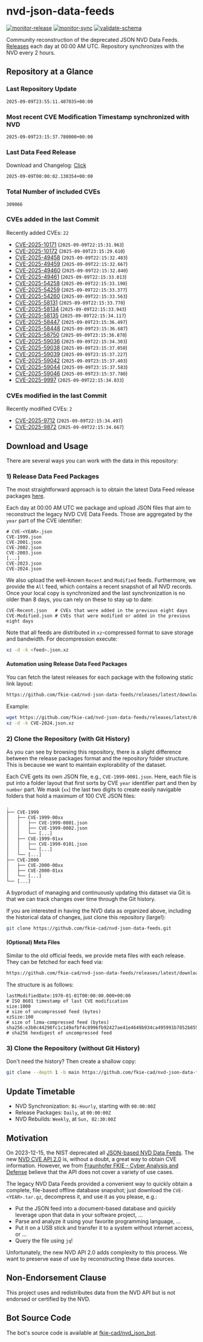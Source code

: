 # nvd-json-data-feeds

[![monitor-release](https://github.com/fkie-cad/nvd-json-data-feeds/actions/workflows/monitor_release.yml/badge.svg)](https://github.com/fkie-cad/nvd-json-data-feeds/actions/workflows/monitor_release.yml)
[![monitor-sync](https://github.com/fkie-cad/nvd-json-data-feeds/actions/workflows/monitor_sync.yml/badge.svg)](https://github.com/fkie-cad/nvd-json-data-feeds/actions/workflows/monitor_sync.yml)
[![validate-schema](https://github.com/fkie-cad/nvd-json-data-feeds/actions/workflows/validate_schema.yml/badge.svg)](https://github.com/fkie-cad/nvd-json-data-feeds/actions/workflows/validate_schema.yml)

Community reconstruction of the deprecated JSON NVD Data Feeds.
[Releases](https://github.com/fkie-cad/nvd-json-data-feeds/releases/latest) each day at 00:00 AM UTC.
Repository synchronizes with the NVD every 2 hours.

## Repository at a Glance

### Last Repository Update

```plain
2025-09-09T23:55:11.407035+00:00
```

### Most recent CVE Modification Timestamp synchronized with NVD

```plain
2025-09-09T23:15:37.780000+00:00
```

### Last Data Feed Release

Download and Changelog: [Click](https://github.com/fkie-cad/nvd-json-data-feeds/releases/latest)

```plain
2025-09-09T00:00:02.130354+00:00
```

### Total Number of included CVEs

```plain
309066
```

### CVEs added in the last Commit

Recently added CVEs: `22`

- [CVE-2025-10171](CVE-2025/CVE-2025-101xx/CVE-2025-10171.json) (`2025-09-09T22:15:31.963`)
- [CVE-2025-10172](CVE-2025/CVE-2025-101xx/CVE-2025-10172.json) (`2025-09-09T23:15:29.610`)
- [CVE-2025-49458](CVE-2025/CVE-2025-494xx/CVE-2025-49458.json) (`2025-09-09T22:15:32.483`)
- [CVE-2025-49459](CVE-2025/CVE-2025-494xx/CVE-2025-49459.json) (`2025-09-09T22:15:32.667`)
- [CVE-2025-49460](CVE-2025/CVE-2025-494xx/CVE-2025-49460.json) (`2025-09-09T22:15:32.840`)
- [CVE-2025-49461](CVE-2025/CVE-2025-494xx/CVE-2025-49461.json) (`2025-09-09T22:15:33.013`)
- [CVE-2025-54258](CVE-2025/CVE-2025-542xx/CVE-2025-54258.json) (`2025-09-09T22:15:33.190`)
- [CVE-2025-54259](CVE-2025/CVE-2025-542xx/CVE-2025-54259.json) (`2025-09-09T22:15:33.377`)
- [CVE-2025-54260](CVE-2025/CVE-2025-542xx/CVE-2025-54260.json) (`2025-09-09T22:15:33.563`)
- [CVE-2025-58131](CVE-2025/CVE-2025-581xx/CVE-2025-58131.json) (`2025-09-09T22:15:33.770`)
- [CVE-2025-58134](CVE-2025/CVE-2025-581xx/CVE-2025-58134.json) (`2025-09-09T22:15:33.943`)
- [CVE-2025-58135](CVE-2025/CVE-2025-581xx/CVE-2025-58135.json) (`2025-09-09T22:15:34.117`)
- [CVE-2025-58447](CVE-2025/CVE-2025-584xx/CVE-2025-58447.json) (`2025-09-09T23:15:36.497`)
- [CVE-2025-58448](CVE-2025/CVE-2025-584xx/CVE-2025-58448.json) (`2025-09-09T23:15:36.687`)
- [CVE-2025-58750](CVE-2025/CVE-2025-587xx/CVE-2025-58750.json) (`2025-09-09T23:15:36.870`)
- [CVE-2025-59036](CVE-2025/CVE-2025-590xx/CVE-2025-59036.json) (`2025-09-09T22:15:34.303`)
- [CVE-2025-59038](CVE-2025/CVE-2025-590xx/CVE-2025-59038.json) (`2025-09-09T23:15:37.050`)
- [CVE-2025-59039](CVE-2025/CVE-2025-590xx/CVE-2025-59039.json) (`2025-09-09T23:15:37.227`)
- [CVE-2025-59042](CVE-2025/CVE-2025-590xx/CVE-2025-59042.json) (`2025-09-09T23:15:37.403`)
- [CVE-2025-59044](CVE-2025/CVE-2025-590xx/CVE-2025-59044.json) (`2025-09-09T23:15:37.583`)
- [CVE-2025-59046](CVE-2025/CVE-2025-590xx/CVE-2025-59046.json) (`2025-09-09T23:15:37.780`)
- [CVE-2025-9997](CVE-2025/CVE-2025-99xx/CVE-2025-9997.json) (`2025-09-09T22:15:34.833`)


### CVEs modified in the last Commit

Recently modified CVEs: `2`

- [CVE-2025-9712](CVE-2025/CVE-2025-97xx/CVE-2025-9712.json) (`2025-09-09T22:15:34.497`)
- [CVE-2025-9872](CVE-2025/CVE-2025-98xx/CVE-2025-9872.json) (`2025-09-09T22:15:34.667`)


## Download and Usage

There are several ways you can work with the data in this repository:

### 1) Release Data Feed Packages

The most straightforward approach is to obtain the latest Data Feed release packages [here](https://github.com/fkie-cad/nvd-json-data-feeds/releases/latest).

Each day at 00:00 AM UTC we package and upload JSON files that aim to reconstruct the legacy NVD CVE Data Feeds.
Those are aggregated by the `year` part of the CVE identifier:

```
# CVE-<YEAR>.json
CVE-1999.json
CVE-2001.json
CVE-2002.json
CVE-2003.json
[...]
CVE-2023.json
CVE-2024.json
```

We also upload the well-known `Recent` and `Modified` feeds.
Furthermore, we provide the `All` feed, which contains a recent snapshot of all NVD records.
Once your local copy is synchronized and the last synchronization is no older than 8 days, you can rely on these to stay up to date:

```plain
CVE-Recent.json   # CVEs that were added in the previous eight days
CVE-Modified.json # CVEs that were modified or added in the previous eight days
```

Note that all feeds are distributed in `xz`-compressed format to save storage and bandwidth.
For decompression execute:

```sh
xz -d -k <feed>.json.xz
```

#### Automation using Release Data Feed Packages

You can fetch the latest releases for each package with the following static link layout:

```sh
https://github.com/fkie-cad/nvd-json-data-feeds/releases/latest/download/CVE-<YEAR>.json.xz
```

Example:

```sh
wget https://github.com/fkie-cad/nvd-json-data-feeds/releases/latest/download/CVE-2024.json.xz
xz -d -k CVE-2024.json.xz
```

### 2) Clone the Repository (with Git History)

As you can see by browsing this repository, there is a slight difference between the release packages format and the repository folder structure.
This is because we want to maintain explorability of the dataset.

Each CVE gets its own JSON file, e.g., `CVE-1999-0001.json`.
Here, each file is put into a folder layout that first sorts by CVE `year` identifier part and then by `number` part.
We mask (`xx`) the last two digits to create easily navigable folders that hold a maximum of 100 CVE JSON files:

```plain
.
├── CVE-1999
│   ├── CVE-1999-00xx
│   │   ├── CVE-1999-0001.json
│   │   ├── CVE-1999-0002.json
│   │   └── [...]
│   ├── CVE-1999-01xx
│   │   ├── CVE-1999-0101.json
│   │   └── [...]
│   └── [...]
├── CVE-2000
│   ├── CVE-2000-00xx
│   ├── CVE-2000-01xx
│   └── [...]
└── [...]
```

A byproduct of managing and continuously updating this dataset via Git is that we can track changes over time through the Git history.

If you are interested in having the NVD data as organized above, including the historical data of changes, just clone this repository (large!):

```sh
git clone https://github.com/fkie-cad/nvd-json-data-feeds.git
```

#### (Optional) Meta Files

Similar to the old official feeds, we provide meta files with each release. They can be fetched for each feed via:

```sh
https://github.com/fkie-cad/nvd-json-data-feeds/releases/latest/download/CVE-<YEAR>.meta
```

The structure is as follows:

```plain
lastModifiedDate:1970-01-01T00:00:00.000+00:00                          # ISO 8601 timestamp of last CVE modification
size:1000                                                               # size of uncompressed feed (bytes)
xzSize:100                                                              # size of lzma-compressed feed (bytes)
sha256:e3b0c44298fc1c149afbf4c8996fb92427ae41e4649b934ca495991b7852b855 # sha256 hexdigest of uncompressed feed
```

### 3) Clone the Repository (without Git History)

Don't need the history? Then create a shallow copy:

```sh
git clone --depth 1 -b main https://github.com/fkie-cad/nvd-json-data-feeds.git
```


## Update Timetable

* NVD Synchronization: `Bi-Hourly`, starting with `00:00:00Z`
* Release Packages: `Daily`, at `00:00:00Z`
* NVD Rebuilds: `Weekly`, at `Sun, 02:30:00Z`


## Motivation

On 2023-12-15, the NIST deprecated all [JSON-based NVD Data Feeds](https://nvd.nist.gov/vuln/data-feeds#divRetirementBanner-1).
The new [NVD CVE API 2.0](https://nvd.nist.gov/developers/vulnerabilities) is, without a doubt, a great way to obtain CVE information.
However, we from [Fraunhofer FKIE - Cyber Analysis and Defense](https://www.fkie.fraunhofer.de/en/departments/cad.html) believe that the API does not cover a variety of use cases.

The legacy NVD Data Feeds provided a convenient way to quickly obtain a complete, file-based offline database snapshot; just download the `CVE-<YEAR>.tar.gz`, decompress it, and use it as you please, e.g.:

- Put the JSON feed into a document-based database and quickly leverage upon that data in your software project, ...
- Parse and analyze it using your favorite programming language, ...
- Put it on a USB stick and transfer it to a system without internet access, or ...
- Query the file using `jq`!

Unfortunately, the new NVD API 2.0 adds complexity to this process.
We want to preserve ease of use by reconstructing these data sources.

## Non-Endorsement Clause

This project uses and redistributes data from the NVD API but is not endorsed or certified by the NVD.

## Bot Source Code

The bot's source code is available at [fkie-cad/nvd\_json\_bot](https://github.com/fkie-cad/nvd_json_bot).